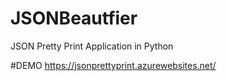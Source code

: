 # JSONBeautfier
JSON Pretty Print Application in Python


#DEMO
https://jsonprettyprint.azurewebsites.net/
